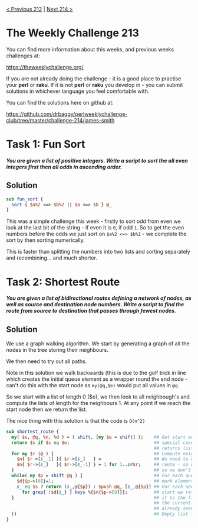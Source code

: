 [< Previous 212](https://github.com/drbaggy/perlweeklychallenge-club/tree/master/challenge-212/james-smith) |
[Next 214 >](https://github.com/drbaggy/perlweeklychallenge-club/tree/master/challenge-214/james-smith)

# The Weekly Challenge 213

You can find more information about this weeks, and previous weeks challenges at:

  https://theweeklychallenge.org/

If you are not already doing the challenge - it is a good place to practise your
**perl** or **raku**. If it is not **perl** or **raku** you develop in - you can
submit solutions in whichever language you feel comfortable with.

You can find the solutions here on github at:

https://github.com/drbaggy/perlweeklychallenge-club/tree/master/challenge-214/james-smith

# Task 1:  Fun Sort

***You are given a list of positive integers. Write a script to sort the all even integers first then all odds in ascending order.***

## Solution

```perl
sub fun_sort {
  sort { $a%2 <=> $b%2 || $a <=> $b } @_
}
```

This was a simple challenge this week - firstly to sort odd from even we look at the last bit of the string - if even it is `0`, if odd `1`. So to get the even numbers before the odds we just sort on `$a%2 <=> $b%2` - we complete the sort by then sorting numerically.

This is faster than splitting the numbers into two lists and sorting separately and recombining... and much shorter.

# Task 2: Shortest Route

***You are given a list of bidirectional routes defining a network of nodes, as well as source and destination node numbers. Write a script to find the route from source to destination that passes through fewest nodes.***

## Solution

We use a graph walking algorithm. We start by generating a graph of all the nodes in the tree storing their neighbours.

We then need to try out all paths.

Note in this solution we walk backwards (this is due to the golf trick in line which creates the initial queue element as
a wrapper round the end node - can't do this with the start node as `my(@q,$e)` would put all values in `@q`.

So we start with a list of length 0 ($e), we then look to all neighbough's and compute the lists of length for the neighbours 1. At any point if we reach the start node then we return the list.

The nice thing with this solution is that the code is `O(n^2)`

```perl
sub shortest_route {
  my( $s, @q, %n, %d ) = ( shift, [my $e = shift] );    ## Get start end, and initialize queue
  return $s if $s eq $e;                                ## special case - as the soln only
                                                        ## returns list of length 1 or more
  for my $r (@_) {                                      ## Compute neighbour map.
    $n{ $r->[$_-1] }{ $r->[$_]   } =                    ## We need to walk both ways along the
    $n{ $r->[$_]   }{ $r->[$_-1] } = 1 for 1..$#$r;     ## route - so we start from the 2nd
  }                                                     ## so we don't fall off the LH end
  while( my $p = shift @q ) {                           ## For each queue
    $d{$p->[0]}=1;                                      ## mark element as seen..
    $_ eq $s ? return ($_,@{$p}) : $push @q, [$_,@{$p}] ## For each new node. If it is the
      for grep{ !$d{$_} } keys %{$n{$p->[0]}};          ## start we return the list, o/w push
  }                                                     ## it to the find all neighbours of
                                                        ## the current point we haven't
                                                        ## already seen 
  ()                                                    ## Empty list - as no route
}
```
